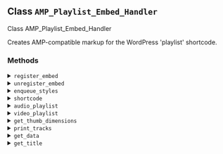 ## Class `AMP_Playlist_Embed_Handler`

Class AMP_Playlist_Embed_Handler

Creates AMP-compatible markup for the WordPress &#039;playlist&#039; shortcode.

### Methods
<details>
<summary><code>register_embed</code></summary>

```php
public register_embed()
```

Registers the playlist shortcode.


</details>
<details>
<summary><code>unregister_embed</code></summary>

```php
public unregister_embed()
```

Unregisters the playlist shortcode.


</details>
<details>
<summary><code>enqueue_styles</code></summary>

```php
public enqueue_styles()
```

Enqueues the playlist styling.


</details>
<details>
<summary><code>shortcode</code></summary>

```php
public shortcode( $attr )
```

Gets AMP-compliant markup for the playlist shortcode.

Uses the JSON that wp_playlist_shortcode() produces. Gets the markup, based on the type of playlist.


</details>
<details>
<summary><code>audio_playlist</code></summary>

```php
public audio_playlist( $data )
```

Gets an AMP-compliant audio playlist.


</details>
<details>
<summary><code>video_playlist</code></summary>

```php
public video_playlist( $data )
```

Gets an AMP-compliant video playlist.

This uses similar markup to the native playlist shortcode output. So the styles from wp-mediaelement.min.css will apply to it.


</details>
<details>
<summary><code>get_thumb_dimensions</code></summary>

```php
public get_thumb_dimensions( $track )
```

Gets the thumbnail image dimensions, including height and width.

If the width is higher than the maximum width, reduces it to the maximum width. And it proportionally reduces the height.


</details>
<details>
<summary><code>print_tracks</code></summary>

```php
public print_tracks( $state_id, $tracks )
```

Outputs the playlist tracks, based on the type of playlist.

These typically appear below the player. Clicking a track triggers the player to appear with its src.


</details>
<details>
<summary><code>get_data</code></summary>

```php
public get_data( $attr )
```

Gets the data for the playlist.


</details>
<details>
<summary><code>get_title</code></summary>

```php
public get_title( $track )
```

Gets the title for the track.


</details>
